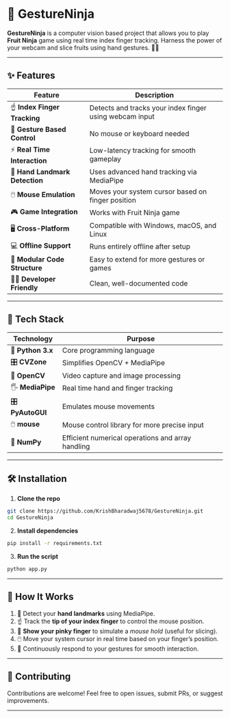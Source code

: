 # 🥷 GestureNinja

**GestureNinja** is a computer vision based project that allows you to play **Fruit Ninja** game using real time index finger tracking. Harness the power of your webcam and slice fruits using hand gestures. 🍉🍎

---

## ✨ Features

| Feature                         | Description                                                                      |
| ------------------------------- | -------------------------------------------------------------------------------- |
| ☝️ **Index Finger Tracking**    | Detects and tracks your index finger using webcam input                          |
| 🍊 **Gesture Based Control**    | No mouse or keyboard needed                                                      |
| ⚡ **Real Time Interaction**     | Low-latency tracking for smooth gameplay                                        |
| 🧠 **Hand Landmark Detection**  | Uses advanced hand tracking via MediaPipe                                       |
| 🖱️ **Mouse Emulation**         | Moves your system cursor based on finger position                                |
| 🎮 **Game Integration**         | Works with Fruit Ninja game                                                     |
| 🖥️ **Cross-Platform**          | Compatible with Windows, macOS, and Linux                                        |
| 💻 **Offline Support**          | Runs entirely offline after setup                                               |
| 🧩 **Modular Code Structure**   | Easy to extend for more gestures or games                                        |
| 👨‍💻 **Developer Friendly**    | Clean, well-documented code                                                         |

---

## 🧩 Tech Stack

| Technology        | Purpose                                                                 |
| ----------------- | ----------------------------------------------------------------------- |
| 🐍 **Python 3.x** | Core programming language                                              |
| 🎛️ **CVZone**    | Simplifies OpenCV + MediaPipe                                           |
| 🎥 **OpenCV**     | Video capture and image processing                                     |
| 🖐️ **MediaPipe** | Real time hand and finger tracking                                      |
| 🎛️ **PyAutoGUI** | Emulates mouse movements                                                |
| 🖱️ **mouse**     | Mouse control library for more precise input                            |
| 🧠 **NumPy**      | Efficient numerical operations and array handling                      |

---

## 🛠️ Installation

1. **Clone the repo**

```bash
git clone https://github.com/KrishBharadwaj5678/GestureNinja.git
cd GestureNinja
````

2. **Install dependencies**

```bash
pip install -r requirements.txt
```

3. **Run the script**

```bash
python app.py
```

---

## 🎯 How It Works

1. 📸 Detect your **hand landmarks** using MediaPipe.
2. ☝️ Track the **tip of your index finger** to control the mouse position.
3. 🤙 **Show your pinky finger** to simulate a *mouse hold* (useful for slicing).
4. 🖱️ Move your system cursor in real time based on your finger’s position.
5. 🔁 Continuously respond to your gestures for smooth interaction.

---

## 🤝 Contributing

Contributions are welcome! Feel free to open issues, submit PRs, or suggest improvements.

---
